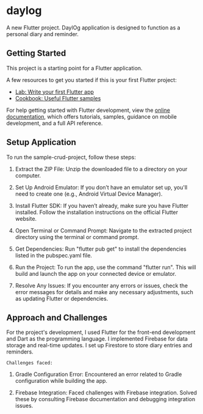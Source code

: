 # daylog

A new Flutter project.
DaylOg application is designed to function as a personal diary and reminder.

## Getting Started

This project is a starting point for a Flutter application.

A few resources to get you started if this is your first Flutter project:

- [Lab: Write your first Flutter app](https://docs.flutter.dev/get-started/codelab)
- [Cookbook: Useful Flutter samples](https://docs.flutter.dev/cookbook)

For help getting started with Flutter development, view the
[online documentation](https://docs.flutter.dev/), which offers tutorials,
samples, guidance on mobile development, and a full API reference.

## Setup Application

To run the sample-crud-project, follow these steps:

1. Extract the ZIP File:
    Unzip the downloaded file to a directory on your computer.

2. Set Up Android Emulator: 
    If you don’t have an emulator set up, you'll need to create one (e.g., Android Virtual Device Manager).

3. Install Flutter SDK:
    If you haven’t already, make sure you have Flutter installed. Follow the installation instructions on the official Flutter website.

4. Open Terminal or Command Prompt:
    Navigate to the extracted project directory using the terminal or command prompt.

5. Get Dependencies:
    Run "flutter pub get" to install the dependencies listed in the pubspec.yaml file.
   
6. Run the Project:
    To run the app, use the command "flutter run". This will build and launch the app on your connected device or emulator.

7. Resolve Any Issues:
    If you encounter any errors or issues, check the error messages for details and make any necessary adjustments, such as updating Flutter or dependencies.

## Approach and Challenges

For the project's development, I used Flutter for the front-end development and Dart as the programming language. I implemented Firebase for data storage and real-time updates. I set up Firestore to store diary entries and reminders.

    Challenges faced:
    
1. Gradle Configuration Error:
    Encountered an error related to Gradle configuration while building the app.

2. Firebase Integration:
    Faced challenges with Firebase integration. Solved these by consulting Firebase documentation and debugging integration issues.
 
